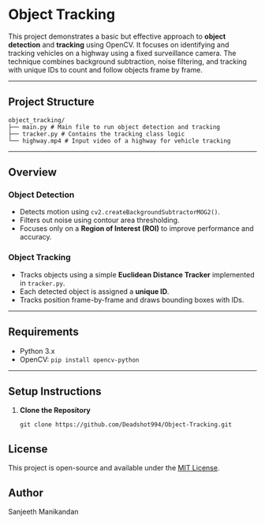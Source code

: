 # Object Tracking

This project demonstrates a basic but effective approach to **object detection** and **tracking** using OpenCV. It focuses on identifying and tracking vehicles on a highway using a fixed surveillance camera. The technique combines background subtraction, noise filtering, and tracking with unique IDs to count and follow objects frame by frame.

---

## Project Structure
```
object_tracking/
├── main.py # Main file to run object detection and tracking
├── tracker.py # Contains the tracking class logic
└── highway.mp4 # Input video of a highway for vehicle tracking
```

---

## Overview

### Object Detection
- Detects motion using `cv2.createBackgroundSubtractorMOG2()`.
- Filters out noise using contour area thresholding.
- Focuses only on a **Region of Interest (ROI)** to improve performance and accuracy.

### Object Tracking
- Tracks objects using a simple **Euclidean Distance Tracker** implemented in `tracker.py`.
- Each detected object is assigned a **unique ID**.
- Tracks position frame-by-frame and draws bounding boxes with IDs.

---

## Requirements

- Python 3.x
- OpenCV: `pip install opencv-python`

---

## Setup Instructions
1. **Clone the Repository**

   ```
   git clone https://github.com/Deadshot994/Object-Tracking.git
   ```

## License
This project is open-source and available under the [MIT License](LICENSE).

## Author
Sanjeeth Manikandan